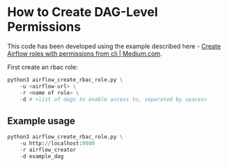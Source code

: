 # How to Create DAG-Level Permissions

This code has been developed using the example described here - [Create Airflow roles with permissions from cli | Medium.com](https://towardsdatascience.com/create-airflow-roles-with-permissions-from-cli-64e05aaeb2fc).

First create an rbac role:

```python
python3 airflow_create_rbac_role.py \
    -u <airflow-url> \
    -r <name of role> \
    -d # <list of dags to enable access to, separated by spaces>
```

## Example usage

```python
python3 airflow_create_rbac_role.py \
    -u http://localhost:8080
    -r airflow_creator
    -d example_dag
```
